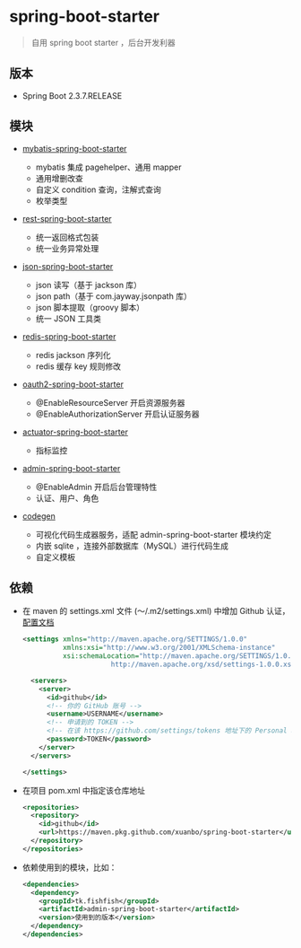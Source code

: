 # spring-boot-starter

> 自用 spring boot starter ，后台开发利器

## 版本

- Spring Boot 2.3.7.RELEASE

## 模块

- [mybatis-spring-boot-starter](./mybatis-spring-boot-starter)

  - mybatis 集成 pagehelper、通用 mapper
  - 通用增删改查
  - 自定义 condition 查询，注解式查询
  - 枚举类型

- [rest-spring-boot-starter](./rest-spring-boot-starter)

  - 统一返回格式包装
  - 统一业务异常处理

- [json-spring-boot-starter](./json-spring-boot-starter)

  - json 读写（基于 jackson 库）
  - json path（基于 com.jayway.jsonpath 库）
  - json 脚本提取（groovy 脚本）
  - 统一 JSON 工具类

- [redis-spring-boot-starter](./redis-spring-boot-starter)

  - redis jackson 序列化
  - redis 缓存 key 规则修改

- [oauth2-spring-boot-starter](./oauth2-spring-boot-starter)

  - @EnableResourceServer 开启资源服务器
  - @EnableAuthorizationServer 开启认证服务器

- [actuator-spring-boot-starter](./actuator-spring-boot-starter)

  - 指标监控

- [admin-spring-boot-starter](./admin-spring-boot-starter)

  - @EnableAdmin 开启后台管理特性
  - 认证、用户、角色

- [codegen](./codegen)

  - 可视化代码生成器服务，适配 admin-spring-boot-starter 模块约定
  - 内嵌 sqlite ，连接外部数据库（MySQL）进行代码生成
  - 自定义模板

## 依赖

- 在 maven 的 settings.xml 文件 (～/.m2/settings.xml) 中增加 Github 认证，[配置文档](https://docs.github.com/en/packages/guides/configuring-apache-maven-for-use-with-github-packages)

  ```xml
  <settings xmlns="http://maven.apache.org/SETTINGS/1.0.0"
            xmlns:xsi="http://www.w3.org/2001/XMLSchema-instance"
            xsi:schemaLocation="http://maven.apache.org/SETTINGS/1.0.0
                        http://maven.apache.org/xsd/settings-1.0.0.xsd">
  
    <servers>
      <server>
        <id>github</id>
        <!-- 你的 GitHub 账号 -->
        <username>USERNAME</username>
        <!-- 申请到的 TOKEN -->
        <!-- 在该 https://github.com/settings/tokens 地址下的 Personal access tokens 中创建一个，赋予 write:packages 权限 -->
        <password>TOKEN</password>
      </server>
    </servers>
  
  </settings>
  ```

- 在项目 pom.xml 中指定该仓库地址

  ```xml
  <repositories>
    <repository>
      <id>github</id>
      <url>https://maven.pkg.github.com/xuanbo/spring-boot-starter</url>
    </repository>
  </repositories>
  ```

- 依赖使用到的模块，比如：

  ```xml
  <dependencies>
    <dependency>
      <groupId>tk.fishfish</groupId>
      <artifactId>admin-spring-boot-starter</artifactId>
      <version>使用到的版本</version>
    </dependency>
  </dependencies>
  ```
